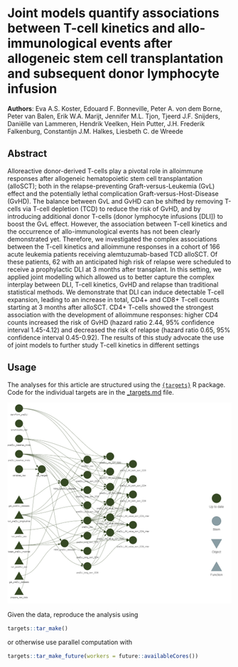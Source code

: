 # Joint models quantify associations between T-cell kinetics and allo-immunological events after allogeneic stem cell transplantation and subsequent donor lymphocyte infusion

**Authors**: Eva A.S. Koster, Edouard F. Bonneville, Peter A. von dem Borne, Peter van Balen, Erik W.A. Marijt, Jennifer M.L. Tjon, Tjeerd J.F. Snijders, Daniëlle van Lammeren, Hendrik Veelken, Hein Putter, J.H. Frederik Falkenburg, Constantijn J.M. Halkes, Liesbeth C. de Wreede

## Abstract

Alloreactive donor-derived T-cells play a pivotal role in alloimmune responses after allogeneic hematopoietic stem cell transplantation (alloSCT); both in the relapse-preventing Graft-versus-Leukemia (GvL) effect and the potentially lethal complication Graft-versus-Host-Disease (GvHD). The balance between GvL and GvHD can be shifted by removing T-cells via T-cell depletion (TCD) to reduce the risk of GvHD, and by introducing additional donor T-cells (donor lymphocyte infusions [DLI]) to boost the GvL effect. However, the association between T-cell kinetics and the occurrence of allo-immunological events has not been clearly demonstrated yet. Therefore, we investigated the complex associations between the T-cell kinetics and alloimmune responses in a cohort of 166 acute leukemia patients receiving alemtuzumab-based TCD alloSCT. Of these patients, 62 with an anticipated high risk of relapse were scheduled to receive a prophylactic DLI at 3 months after transplant. In this setting, we applied joint modelling which allowed us to better capture the complex interplay between DLI, T-cell kinetics, GvHD and relapse than traditional statistical methods. We demonstrate that DLI can induce detectable T-cell expansion, leading to an increase in total, CD4+ and CD8+ T-cell counts starting at 3 months after alloSCT. CD4+ T-cells showed the strongest association with the development of alloimmune responses: higher CD4 counts increased the risk of GvHD (hazard ratio 2.44, 95% confidence interval 1.45-4.12) and decreased the risk of relapse (hazard ratio 0.65, 95% confidence interval 0.45-0.92). The results of this study advocate the use of joint models to further study T-cell kinetics in different settings

## Usage

The analyses for this article are structured using the [`{targets}`](https://github.com/ropensci/targets) R package. Code for the individual targets are in the [_targets.md](./_targets.md) file.

![](analysis/pipeline-vis.PNG)

Given the data, reproduce the analysis using

``` r
targets::tar_make()
```

or otherwise use parallel computation with

``` r
targets::tar_make_future(workers = future::availableCores())
```
